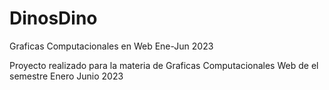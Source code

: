 # DinosDino
Graficas Computacionales en Web Ene-Jun 2023

Proyecto realizado para la materia de Graficas Computacionales Web de el semestre Enero Junio 2023
